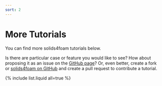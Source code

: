 ```yaml
---
sort: 2
---
```


# More Tutorials

You can find more solids4foam tutorials below.

Is there are particular case or feature you would like to see? How about
proposing it as an issue on the
[GitHub page](https://github.com/solids4foam/solids4foam/issues)? Or, even
better, create a fork or
[solids4foam on GitHub](https://github.com/solids4foam/solids4foam) and create a
pull request to contribute a tutorial.

{% include list.liquid all=true %}
